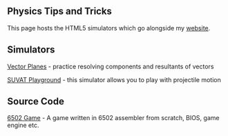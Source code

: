 ## Physics Tips and Tricks

This page hosts the HTML5 simulators which go alongside my [website](https://martinmienczakowsk.wixsite.com/website). 

## Simulators

[Vector Planes](https://physicstipsandtricks.github.io/VECTOR/VECTOR.html) - practice resolving components and resultants of vectors

[SUVAT Playground](https://physicstipsandtricks.github.io/SUVAT/SUVAT.html) - this simulator allows you to play with projectile motion

## Source Code

[6502 Game](https://github.com/physicstipsandtricks/physicstipsandtricks.github.io/tree/main/6502%20Game) - A game written in 6502 assembler from scratch, BIOS, game engine etc.
